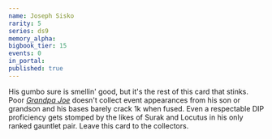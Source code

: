 ```yaml
---
name: Joseph Sisko
rarity: 5
series: ds9
memory_alpha:
bigbook_tier: 15
events: 0
in_portal:
published: true
---
```


His gumbo sure is smellin' good, but it's the rest of this card that stinks. Poor [_Grandpa Joe_](https://www.youtube.com/watch?v=8YnJR54moKA) doesn't collect event appearances from his son or grandson and his bases barely crack 1k when fused. Even a respectable DIP proficiency gets stomped by the likes of Surak and Locutus in his only ranked gauntlet pair. Leave this card to the collectors. 
